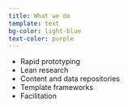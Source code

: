 ```yaml
---
title: What we do
template: text
bg-color: light-blue
text-color: purple
---
```


- Rapid prototyping
- Lean research
- Content and data repositories
- Template frameworks
- Facilitation